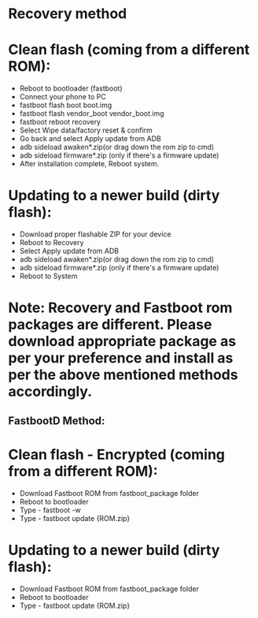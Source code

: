 # Recovery method
# Clean flash (coming from a different ROM):
- Reboot to bootloader (fastboot)
- Connect your phone to PC
- fastboot flash boot boot.img
- fastboot flash vendor_boot vendor_boot.img
- fastboot reboot recovery
- Select Wipe data/factory reset & confirm
- Go back and select Apply update from ADB
- adb sideload awaken*.zip(or drag down the rom zip to cmd)
- adb sideload firmware*.zip (only if there's a firmware update)
- After installation complete, Reboot system.

# Updating to a newer build (dirty flash):
- Download proper flashable ZIP for your device
- Reboot to Recovery
- Select Apply update from ADB
- adb sideload awaken*.zip(or drag down the rom zip to cmd)
- adb sideload firmware*.zip (only if there's a firmware update)
- Reboot to System

# Note: Recovery and Fastboot rom packages are different. Please download appropriate package as per your preference and install as per the above mentioned methods accordingly.

## FastbootD Method:

# Clean flash - Encrypted (coming from a different ROM):
- Download Fastboot ROM from fastboot_package folder
- Reboot to bootloader
- Type - fastboot -w
- Type - fastboot update {ROM.zip}

# Updating to a newer build (dirty flash):
- Download Fastboot ROM from fastboot_package folder
- Reboot to bootloader
- Type - fastboot update {ROM.zip}
